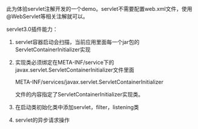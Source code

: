 此为体验servlet注解开发的一个demo。servlet不需要配置web.xml文件，使用@WebServlet等相关注解就可以。

servlet3.0插件能力：

1. servlet容器启动会扫描，当前应用里面每一个jar包的ServletContainerInitializer实现

2. 实现类必须绑定在META-INF/service下的javax.servlet.ServletContainerInitializer文件里面

   META-INF/services/javax.servlet.ServletContainerInitializer

   文件的内容指定了ServletContainerInitializer实现类。
   
3. 在启动类初始化类中添加servlet，filter，listening类

4. servlet的异步请求操作